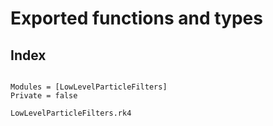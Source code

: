 # Exported functions and types
## Index

```@index
```
```@autodocs
Modules = [LowLevelParticleFilters]
Private = false
```
```@docs
LowLevelParticleFilters.rk4
```